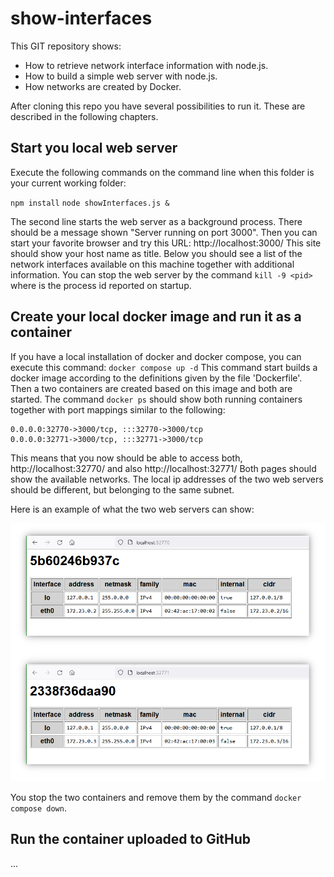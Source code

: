 # show-interfaces

This GIT repository shows:
* How to retrieve network interface information with node.js.
* How to build a simple web server with node.js.
* How networks are created by Docker.

After cloning this repo you have several possibilities to run it. These are described in the following chapters.

## Start you local web server

Execute the following commands on the command line when this folder is your current working folder:

`npm install`
`node showInterfaces.js &`

The second line starts the web server as a background process.
There should be a message shown "Server running on port 3000".
Then you can start your favorite browser and try this URL: http://localhost:3000/
This site should show your host name as title.
Below you should see a list of the network interfaces available on this machine together with additional information.
You can stop the web server by the command `kill -9 <pid>` where <pid> is the process id reported on startup.

## Create your local docker image and run it as a container
If you have a local installation of docker and docker compose, you can execute this command:
`docker compose up -d`
This command start builds a docker image according to the definitions given by the file 'Dockerfile'.
Then a two containers are created based on this image and both are started.
The command `docker ps` should show both running containers together with port mappings similar to the following:

    0.0.0.0:32770->3000/tcp, :::32770->3000/tcp
    0.0.0.0:32771->3000/tcp, :::32771->3000/tcp

This means that you now should be able to access both, http://localhost:32770/ and also http://localhost:32771/ 
Both pages should show the available networks.
The local ip addresses of the two web servers should be different, but belonging to the same subnet.

Here is an example of what the two web servers can show:

![Screenshot of two web servers](doc/twoServers.png)

You stop the two containers and remove them by the command `docker compose down`.

## Run the container uploaded to GitHub
...

